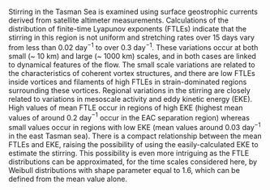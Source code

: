 ---
---
Stirring in the Tasman Sea is examined using surface geostrophic currents derived from satellite altimeter measurements. Calculations of the distribution of finite-time Lyapunov exponents (FTLEs) indicate that the stirring in this region is not uniform and stretching rates over 15 days vary from less than 0.02 day$^{-1}$ to over 0.3 day$^{-1}$. These variations occur at both small (~ 10 km) and large (~ 1000 km) scales, and in both cases are linked to dynamical features of the flow. The small scale variations are related to the characteristics of coherent vortex structures, and there are low FTLEs inside vortices and filaments of high FTLEs in strain-dominated regions surrounding these vortices. Regional variations in the stirring are closely related to variations in mesoscale activity and eddy kinetic energy (EKE). High values of mean FTLE occur in regions of high EKE (highest mean values of around 0.2 day$^{-1}$ occur in the EAC separation region) whereas small values occur in regions with low EKE (mean values around 0.03 day$^{-1}$ in the east Tasman sea). There is a compact relationship between the mean FTLEs and EKE, raising the possibility of using the easily-calculated EKE to estimate the stirring. This possibility is even more intriguing as the FTLE distributions can be approximated, for the time scales considered here, by Weibull distributions with shape parameter equal to 1.6, which can be defined from the mean value alone.